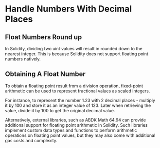 # Handle Numbers With Decimal Places

## Float Numbers Round up

In Solidity, dividing two uint values will result in rounded down to the nearest integer. This is because Solidity does not support floating point numbers natively.

## Obtaining A Float Number

To obtain a floating point result from a division operation, fixed-point arithmetic can be used to represent fractional values as scaled integers.

For instance, to represent the number 1.23 with 2 decimal places - multiply it by 100 and store it as an integer value of 123. Later when retrieving the value, divide it by 100 to get the original decimal value.

Alternatively, external libraries, such as ABDK Math 64.64 can provide additional support for floating point arithmetic in Solidity. Such libraries implement custom data types and functions to perform arithmetic operations on floating point values, but they may also come with additional gas costs and complexity.
